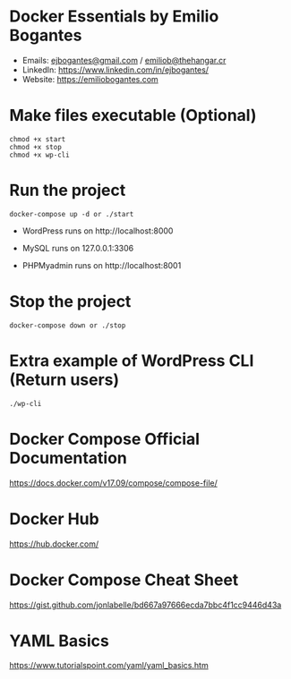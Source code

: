 ﻿
# Docker Essentials by Emilio Bogantes 

- Emails: ejbogantes@gmail.com / emiliob@thehangar.cr
- LinkedIn: https://www.linkedin.com/in/ejbogantes/
- Website: https://emiliobogantes.com

# Make files executable (Optional)

    chmod +x start
    chmod +x stop
    chmod +x wp-cli

# Run the project

    docker-compose up -d or ./start

- WordPress runs on http://localhost:8000

- MySQL runs on 127.0.0.1:3306

- PHPMyadmin runs on http://localhost:8001

# Stop the project

    docker-compose down or ./stop

# Extra example of WordPress CLI (Return users)

    ./wp-cli

# Docker Compose Official Documentation

https://docs.docker.com/v17.09/compose/compose-file/

# Docker Hub

https://hub.docker.com/

# Docker Compose Cheat Sheet

https://gist.github.com/jonlabelle/bd667a97666ecda7bbc4f1cc9446d43a


# YAML Basics

https://www.tutorialspoint.com/yaml/yaml_basics.htm
